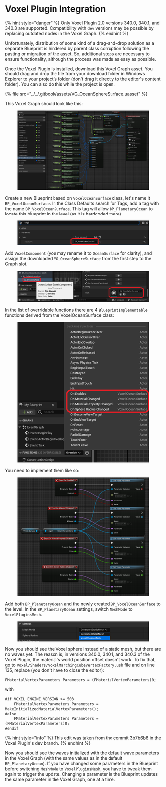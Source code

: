 # Voxel Plugin Integration

{% hint style="danger" %}
Only Voxel Plugin 2.0 versions 340.0, 340.1, and 340.3 are supported. Compatibility with `dev` versions may be possible by replacing outdated nodes in the Voxel Graph.
{% endhint %}

Unfortunately, distribution of some kind of a drag-and-drop solution as a separate Blueprint is hindered by parent class corruption following the pasting or migration of the asset. So, additional steps are necessary to ensure functionality, although the process was made as easy as possible.

Once the Voxel Plugin is installed, download this Voxel Graph asset. You should drag and drop the file from your download folder in Windows Explorer to your project's folder (don't drag it directly to the editor's content folder). You can also do this while the project is open.

{% file src="../../.gitbook/assets/VG_OceanSphereSurface.uasset" %}

This Voxel Graph should look like this:

<figure><img src="../../.gitbook/assets/image (14).png" alt=""><figcaption></figcaption></figure>

Create a new Blueprint based on `VoxelOceanSurface` class, let's name it `BP_VoxelOceanSurface`. In the Class Defaults search for Tags, add a tag with the name `BP_VoxelOceanSurface`. This tag will allow `BP_PlanetaryOcean` to locate this blueprint in the level (as it is hardcoded there).

<figure><img src="../../.gitbook/assets/image (8).png" alt=""><figcaption></figcaption></figure>

Add `VoxelComponent` (you may rename it to `OceanSurface` for clarity), and assign the downloaded `VG_OceanSphereSurface` from the first step to the Graph slot.

<div align="left">

<figure><img src="../../.gitbook/assets/image (5).png" alt=""><figcaption></figcaption></figure>

</div>

In the list of overridable functions there are 4 `BlueprintImplementable` functions derived from the VoxelOceanSurface class:

<div align="left">

<figure><img src="../../.gitbook/assets/image (15).png" alt=""><figcaption></figcaption></figure>

</div>

You need to implement them like so:

<figure><img src="../../.gitbook/assets/image (10).png" alt=""><figcaption></figcaption></figure>

Add both `BP_PlanetaryOcean` and the newly created `BP_VoxelOceanSurface` to the level. In the `BP_PlanetaryOcean` settings, switch `MeshMode` to `VoxelPluginsMesh`.

<figure><img src="../../.gitbook/assets/image (11).png" alt=""><figcaption></figcaption></figure>

Now you should see the Voxel sphere instead of a static mesh, but there are no waves yet. The reason is, in versions 340.0, 340.1, and 340.3 of the Voxel Plugin, the material's world position offset doesn't work. To fix that, go to `Voxel/Shaders/VoxelMarchingCubeVertexFactory.ush` file and on line 135, replace (you don't have to close the editor):

```hlsl
FMaterialVertexParameters Parameters = (FMaterialVertexParameters)0;
```

with

```hlsl
#if VOXEL_ENGINE_VERSION >= 503
	FMaterialVertexParameters Parameters = MakeInitializedMaterialVertexParameters();
#else
	FMaterialVertexParameters Parameters = (FMaterialVertexParameters)0;
#endif
```

{% hint style="info" %}
This edit was taken from the commit [3b7b6b6](https://github.com/VoxelPlugin/VoxelPlugin/commit/3b7b6b6d3ce16eb555bbc757dd50128298223d4f) in the Voxel Plugin's dev branch.
{% endhint %}

Now you should see the waves initialized with the default wave parameters in the Voxel Graph (with the same values as in the default `BP_PlanetaryOcean`). If you have changed some parameters in the Blueprint before switching `MeshMode` to `VoxelPluginsMesh`, you have to tweak them again to trigger the update. Changing a parameter in the Blueprint updates the same parameter in the Voxel Graph, one at a time.
